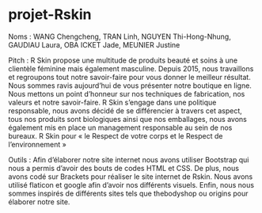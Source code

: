 # projet-Rskin

Noms : WANG Chengcheng, TRAN Linh, NGUYEN Thi-Hong-Nhung, GAUDIAU Laura, OBA ICKET Jade, MEUNIER Justine

Pitch : R Skin propose une multitude de produits beauté et soins à une clientèle féminine mais également masculine. Depuis 2015, nous travaillons et regroupons tout notre savoir-faire pour vous donner le meilleur résultat. Nous sommes ravis aujourd’hui de vous présenter notre boutique en ligne. 
Nous mettons un point d’honneur sur nos techniques de fabrication, nos valeurs et notre savoir-faire. R Skin s’engage dans une politique responsable, nous avons décidé de se différencier à travers cet aspect, tous nos produits sont biologiques ainsi que nos emballages, nous avons également mis en place un management responsable au sein de nos bureaux. 
R Skin pour « le Respect de votre corps et le Respect de l’environnement »

Outils : Afin d’élaborer notre site internet nous avons utiliser Bootstrap qui nous a permis d’avoir des bouts de codes HTML et CSS.
De plus, nous avons codé sur Brackets pour réaliser le site internet de Rskin. Nous avons utilisé flaticon et google afin d’avoir nos différents visuels. Enfin, nous nous sommes inspirés de différents sites tels que thebodyshop ou origins pour élaborer notre site.
